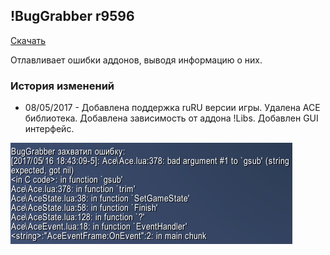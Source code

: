 ## !BugGrabber r9596

[Скачать](https://github.com/WoWruRU-ClassicAddons/BugGrabber/releases/download/r9596/BugGrabber.zip)

Отлавливает ошибки аддонов, выводя информацию о них. 

### История изменений
- 08/05/2017 - Добавлена поддержка ruRU версии игры. Удалена ACE библиотека. Добавлена зависимость от аддона !Libs. Добавлен GUI интерфейс.

![image1](/assets/img/BugGrabber.png)